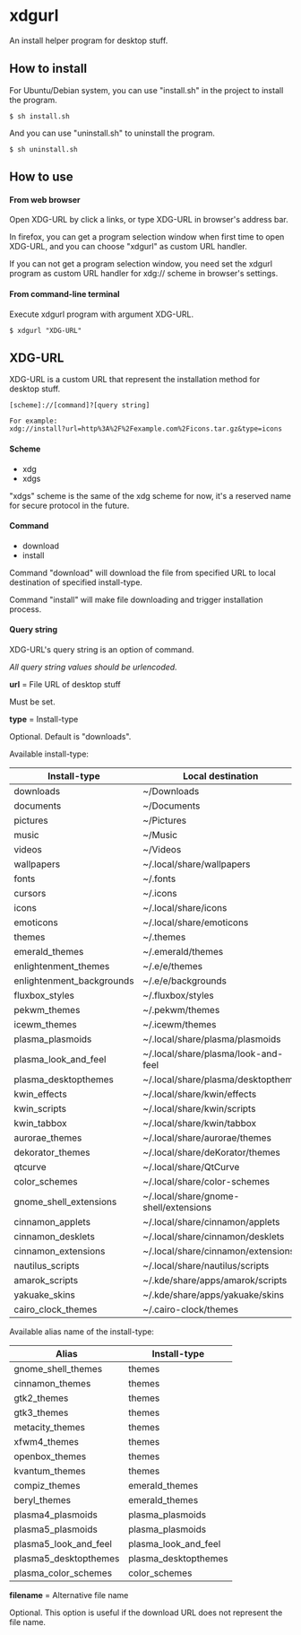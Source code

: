# xdgurl

An install helper program for desktop stuff.


## How to install

For Ubuntu/Debian system,
you can use "install.sh" in the project to install the program.

    $ sh install.sh

And you can use "uninstall.sh" to uninstall the program.

    $ sh uninstall.sh


## How to use

#### From web browser

Open XDG-URL by click a links, or type XDG-URL in browser's address bar.

In firefox,
you can get a program selection window when first time to open XDG-URL,
and you can choose "xdgurl" as custom URL handler.

If you can not get a program selection window,
you need set the xdgurl program as custom URL handler for xdg:// scheme in browser's settings.

#### From command-line terminal

Execute xdgurl program with argument XDG-URL.

    $ xdgurl "XDG-URL"


## XDG-URL

XDG-URL is a custom URL that represent the installation method for desktop stuff.

    [scheme]://[command]?[query string]

    For example:
    xdg://install?url=http%3A%2F%2Fexample.com%2Ficons.tar.gz&type=icons

#### Scheme

* xdg
* xdgs

"xdgs" scheme is the same of the xdg scheme for now,
it's a reserved name for secure protocol in the future.

#### Command

* download
* install

Command "download" will download the file from specified URL to local destination of specified install-type.

Command "install" will make file downloading and trigger installation process.

#### Query string

XDG-URL's query string is an option of command.

*All query string values should be urlencoded.*

**url** = File URL of desktop stuff

Must be set.

**type** = Install-type

Optional.
Default is "downloads".

Available install-type:

Install-type | Local destination
-------------|------------------
downloads | ~/Downloads
documents | ~/Documents
pictures | ~/Pictures
music | ~/Music
videos | ~/Videos
wallpapers | ~/.local/share/wallpapers
fonts | ~/.fonts
cursors | ~/.icons
icons | ~/.local/share/icons
emoticons | ~/.local/share/emoticons
themes | ~/.themes
emerald_themes | ~/.emerald/themes
enlightenment_themes | ~/.e/e/themes
enlightenment_backgrounds | ~/.e/e/backgrounds
fluxbox_styles | ~/.fluxbox/styles
pekwm_themes | ~/.pekwm/themes
icewm_themes | ~/.icewm/themes
plasma_plasmoids | ~/.local/share/plasma/plasmoids
plasma_look_and_feel | ~/.local/share/plasma/look-and-feel
plasma_desktopthemes | ~/.local/share/plasma/desktoptheme
kwin_effects | ~/.local/share/kwin/effects
kwin_scripts | ~/.local/share/kwin/scripts
kwin_tabbox | ~/.local/share/kwin/tabbox
aurorae_themes | ~/.local/share/aurorae/themes
dekorator_themes | ~/.local/share/deKorator/themes
qtcurve | ~/.local/share/QtCurve
color_schemes | ~/.local/share/color-schemes
gnome_shell_extensions | ~/.local/share/gnome-shell/extensions
cinnamon_applets | ~/.local/share/cinnamon/applets
cinnamon_desklets | ~/.local/share/cinnamon/desklets
cinnamon_extensions | ~/.local/share/cinnamon/extensions
nautilus_scripts | ~/.local/share/nautilus/scripts
amarok_scripts | ~/.kde/share/apps/amarok/scripts
yakuake_skins | ~/.kde/share/apps/yakuake/skins
cairo_clock_themes | ~/.cairo-clock/themes

Available alias name of the install-type:

Alias | Install-type
------|-------------
gnome_shell_themes | themes
cinnamon_themes | themes
gtk2_themes | themes
gtk3_themes | themes
metacity_themes | themes
xfwm4_themes | themes
openbox_themes | themes
kvantum_themes | themes
compiz_themes | emerald_themes
beryl_themes | emerald_themes
plasma4_plasmoids | plasma_plasmoids
plasma5_plasmoids | plasma_plasmoids
plasma5_look_and_feel | plasma_look_and_feel
plasma5_desktopthemes | plasma_desktopthemes
plasma_color_schemes | color_schemes

**filename** = Alternative file name

Optional.
This option is useful if the download URL does not represent the file name.

